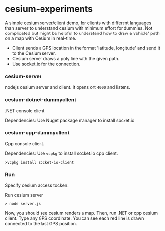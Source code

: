 # cesium-experiments

A simple cesium server/client demo, for clients with different languages  than server to understand cesium with minimum effort for dummies. 
Not complicated but might be helpful to understand how to draw a vehicle'  path on a map with Cesium in real-time.  

- Client sends a GPS location in the format 'latitude, longitude' and send it to the Cesium server.
- Cesium server draws a poly line with the given path.
- Use socket.io for the connection.


### cesium-server
nodejs cesium server and client. It opens ort `4000` and listens.

### cesium-dotnet-dummyclient
.NET console client

Dependencies:
Use Nuget package manager to install socket.io

### cesium-cpp-dummyclient
Cpp console client.

Dependencies:
Use `vcpkg` to install socket.io cpp client. 
```
>vcpkg install socket-io-client
```

### Run

Specify cesium access tocken. 

Run cesium server
```
> node server.js
```

Now, you should see cesium renders a map.
Then, run .NET or cpp cesium client. 
Type any GPS coordinate. 
You can see each red line is drawn connected to the last GPS position. 

